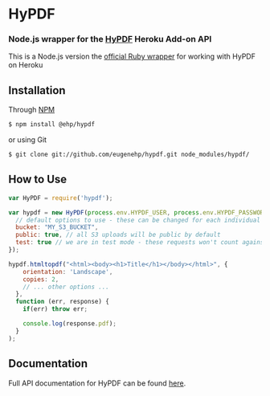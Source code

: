 HyPDF
=====
### Node.js wrapper for the [HyPDF](http://www.hypdf.com) Heroku Add-on API

This is a Node.js version the [official Ruby wrapper](https://github.com/redfield/hypdf) for working with HyPDF on Heroku

Installation
-------------

Through [NPM](http://www.npmjs.org)
``` bash
$ npm install @ehp/hypdf
```

or using Git
``` bash
$ git clone git://github.com/eugenehp/hypdf.git node_modules/hypdf/
```

How to Use
----------

```javascript
var HyPDF = require('hypdf');

var hypdf = new HyPDF(process.env.HYPDF_USER, process.env.HYPDF_PASSWORD, {
  // default options to use - these can be changed for each individual API request
  bucket: "MY_S3_BUCKET",
  public: true, // all S3 uploads will be public by default
  test: true // we are in test mode - these requests won't count against our HyPDF quota
});

hypdf.htmltopdf("<html><body><h1>Title</h1></body></html>", {
    orientation: 'Landscape',
    copies: 2,
    // ... other options ...
  },
  function (err, response) {
    if(err) throw err;

    console.log(response.pdf);
  }
);

```

Documentation
-------------

Full API documentation for HyPDF can be found [here](https://devcenter.heroku.com/articles/hypdf).
